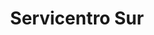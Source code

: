 ---
title: "Servicentro Sur"
url: /posadas/servicentro-sur-colectora-avenida-luis-quaranta/
shop: piezas de automóviles
---
